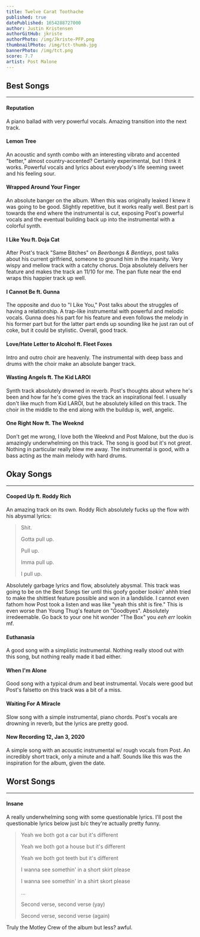 ```yaml
---
title: Twelve Carat Toothache
published: true
datePublished: 1654288727000
author: Justin Kristensen
authorGitHub: jkriste
authorPhoto: /img/Jkriste-PFP.png
thumbnailPhoto: /img/tct-thumb.jpg
bannerPhoto: /img/tct.png
score: 7.7
artist: Post Malone
---
```


## Best Songs
<hr />

#### Reputation
A piano ballad with very powerful vocals. 
Amazing transition into the next track. 

#### Lemon Tree
An acoustic and synth combo with an interesting vibrato and accented "better," almost country-accented? 
Certainly experimental, but I think it works. 
Powerful vocals and lyrics about everybody's life seeming sweet and his feeling sour.

#### Wrapped Around Your Finger
An absolute banger on the album. 
When this was originally leaked I knew it was going to be good. 
Slightly repetitive, but it works really well. 
Best part is towards the end where the instrumental is cut, exposing Post's powerful vocals and the eventual building back up into the instrumental with a colorful synth.

#### I Like You ft. Doja Cat
After Post's track "Same Bitches" on _Beerbongs & Bentleys_, post talks about his current girlfriend, someone to ground him in the insanity. 
Very wispy and mellow track with a catchy chorus. 
Doja absolutely delivers her feature and makes the track an 11/10 for me. 
The pan flute near the end wraps this happier track up well.

#### I Cannot Be ft. Gunna
The opposite and duo to "I Like You," Post talks about the struggles of having a relationship. 
A trap-like instrumental with powerful and melodic vocals. 
Gunna does his part for his feature and even follows the melody in his former part but for the latter part ends up sounding like he just ran out of coke, but it could be stylistic.
Overall, good track.

#### Love/Hate Letter to Alcohol ft. Fleet Foxes
Intro and outro choir are heavenly. 
The instrumental with deep bass and drums with the choir make an absolute banger track.

#### Wasting Angels ft. The Kid LAROI
Synth track absolutely drowned in reverb. 
Post's thoughts about where he's been and how far he's come gives the track an inspirational feel. 
I usually don't like much from Kid LAROI, but he absolutely killed on this track. 
The choir in the middle to the end along with the buildup is, well, angelic. 

#### One Right Now ft. The Weeknd
Don't get me wrong, I love both the Weeknd and Post Malone, but the duo is amazingly underwhelming on this track. 
The song is good but it's not _great_. 
Nothing in particular really blew me away. 
The instrumental is good, with a bass acting as the main melody with hard drums.

## Okay Songs
<hr />

#### Cooped Up ft. Roddy Rich
An amazing track on its own. Roddy Rich absolutely fucks up the flow with his abysmal lyrics:
> Shit.
> 
> Gotta pull up.
> 
> Pull up.
> 
> Imma pull up.
> 
> I pull up.

Absolutely garbage lyrics and flow, absolutely abysmal. 
This track was going to be on the Best Songs tier until this goofy goober lookin' ahhh tried to make the shittiest feature possible and won in a landslide. 
I cannot even fathom how Post took a listen and was like "yeah this shit is fire." 
This is even worse than Young Thug's feature on "Goodbyes". 
Absolutely irredeemable. 
Go back to your one hit wonder "The Box" you _eeh err_ lookin mf.

#### Euthanasia
A good song with a simplistic instrumental.
Nothing really stood out with this song, but nothing really made it bad either.

#### When I'm Alone
Good song with a typical drum and beat instrumental. 
Vocals were good but Post's falsetto on this track was a bit of a miss. 

#### Waiting For A Miracle
Slow song with a simple instrumental, piano chords. 
Post's vocals are drowning in reverb, but the lyrics are pretty good.

#### New Recording 12, Jan 3, 2020
A simple song with an acoustic instrumental w/ rough vocals from Post. 
An incredibly short track, only a minute and a half. 
Sounds like this was the inspiration for the album, given the date.

## Worst Songs
<hr />

#### Insane
A really underwhelming song with some questionable lyrics. 
I'll post the questionable lyrics below just b/c they're actually pretty funny.

> Yeah we both got a car but it's different
> 
> Yeah we both got a house but it's different
> 
> Yeah we both got teeth but it's different
> 
> I wanna see somethin' in a short skirt please
> 
> I wanna see somethin' in a shirt skort please
> 
> ...
> 
> Second verse, second verse (yay)
> 
> Second verse, second verse (again)

Truly the Motley Crew of the album but less? awful.